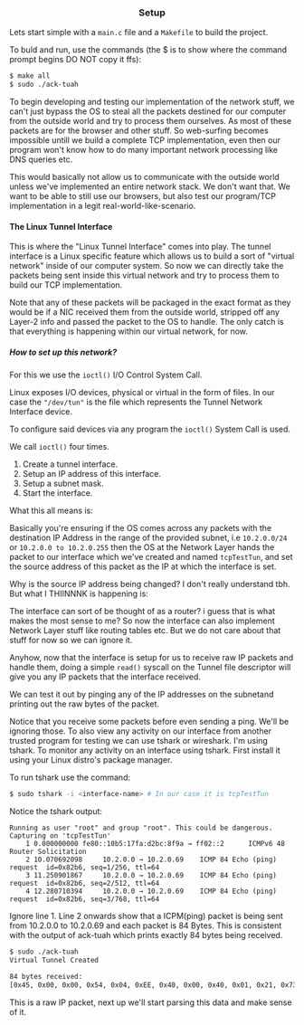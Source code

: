 <h3 align="center">Setup</h3>

Lets start simple with a `main.c` file and a `Makefile` to build the project.

To buld and run, use the commands (the $ is to show where the command prompt begins DO NOT copy it ffs):
```bash
$ make all
$ sudo ./ack-tuah
```



To begin developing and testing our implementation of the network stuff, we can't just bypass the OS to steal all the packets destined for our computer from the outside world and try to process them ourselves. As most of these packets are for the browser and other stuff. So web-surfing becomes impossible untill we build a complete TCP implementation, even then our program won't know how to do many important network processing like DNS queries etc.

This would basically not allow us to communicate with the outside world unless we've implemented an entire network stack. We don't want that. We want to be able to still use our browsers, but also test our program/TCP implementation in a legit real-world-like-scenario.

#### The Linux Tunnel Interface

This is where the "Linux Tunnel Interface" comes into play. The tunnel interface is a Linux specific feature which allows us to build a sort of "virtual network" inside of our computer system. So now we can directly take the packets being sent inside this virtual network and try to process them to build our TCP implementation.

Note that any of these packets will be packaged in the exact format as they would be if a NIC received them from the outside world, stripped off any Layer-2 info and passed the packet to the OS to handle. The only catch is that everything is happening within our virtual network, for now.

##### How to set up this network?
For this we use the `ioctl()` I/O Control System Call.


Linux exposes I/O devices, physical or virtual in the form of files. In our case the `"/dev/tun"` is the file which represents the Tunnel Network Interface device.

To configure said devices via any program the `ioctl()` System Call is used.

We call `ioctl()` four times.

1. Create a tunnel interface.
2. Setup an IP address of this interface.
3. Setup a subnet mask.
4. Start the interface.

What this all means is:

Basically you're ensuring if the OS comes across any packets with the destination IP Address in the range of the provided subnet, i.e `10.2.0.0/24` or `10.2.0.0 to 10.2.0.255` then the OS at the Network Layer hands the packet to our interface which we've created and named `tcpTestTun`, and set the source address of this packet as the IP at which the interface is set.

Why is the source IP address being changed? I don't really understand tbh. But what I THIINNNK is happening is:

The interface can sort of be thought of as a router? i guess that is what makes the most sense to me? So now the interface can also implement Network Layer stuff like routing tables etc. But we do not care about that stuff for now so we can ignore it.

Anyhow, now that the interface is setup for us to receive raw IP packets and handle them, doing a simple `read()` syscall on the Tunnel file descriptor will give you any IP packets that the interface received.

We can test it out by pinging any of the IP addresses on the subnetand printing out the raw bytes of the packet.

Notice that you receive some packets before even sending a ping. We'll be ignoring those. To also view any activity on our interface from another trusted program for testing we can use tshark or wireshark. I'm using tshark. To monitor any activity on an interface using tshark. First install it using your Linux distro's package manager.

To run tshark use the command:
```bash
$ sudo tshark -i <interface-name> # In our case it is tcpTestTun
```

Notice the tshark output:
```
Running as user "root" and group "root". This could be dangerous.
Capturing on 'tcpTestTun'
    1 0.000000000 fe80::10b5:17fa:d2bc:8f9a → ff02::2      ICMPv6 48 Router Solicitation
    2 10.070692098     10.2.0.0 → 10.2.0.69    ICMP 84 Echo (ping) request  id=0x82b6, seq=1/256, ttl=64
    3 11.250901867     10.2.0.0 → 10.2.0.69    ICMP 84 Echo (ping) request  id=0x82b6, seq=2/512, ttl=64
    4 12.280710394     10.2.0.0 → 10.2.0.69    ICMP 84 Echo (ping) request  id=0x82b6, seq=3/768, ttl=64
```

Ignore line 1. Line 2 onwards show that a ICPM(ping) packet is being sent from 10.2.0.0 to 10.2.0.69 and each packet is 84 Bytes. This is consistent with the output of ack-tuah which prints exactly 84 bytes being received.

```bash
$ sudo ./ack-tuah
Virtual Tunnel Created

84 bytes received:
[0x45, 0x00, 0x00, 0x54, 0x04, 0xEE, 0x40, 0x00, 0x40, 0x01, 0x21, 0x73, 0x0A, 0x02, 0x00, 0x00, 0x0A, 0x02, 0x00, 0x45, 0x08, 0x00, 0xB4, 0xDC, 0x8D, 0x85, 0x00, 0x02, 0x46, 0x45, 0xBB, 0x67, 0x00, 0x00, 0x00, 0x00, 0xF2, 0x1B, 0x03, 0x00, 0x00, 0x00, 0x00, 0x00, 0x10, 0x11, 0x12, 0x13, 0x14, 0x15, 0x16, 0x17, 0x18, 0x19, 0x1A, 0x1B, 0x1C, 0x1D, 0x1E, 0x1F, 0x20, 0x21, 0x22, 0x23, 0x24, 0x25, 0x26, 0x27, 0x28, 0x29, 0x2A, 0x2B, 0x2C, 0x2D, 0x2E, 0x2F, 0x30, 0x31, 0x32, 0x33, 0x34, 0x35, 0x36, 0x37]
```

This is a raw IP packet, next up we'll start parsing this data and make sense of it.
